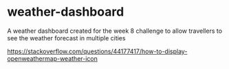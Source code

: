 # weather-dashboard
A weather dashboard created for the week 8 challenge to allow travellers to see the weather forecast in multiple cities

https://stackoverflow.com/questions/44177417/how-to-display-openweathermap-weather-icon 